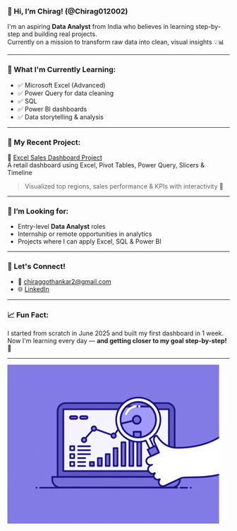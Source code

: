### 👋 Hi, I’m Chirag! (@Chirag012002)

I'm an aspiring **Data Analyst** from India who believes in learning step-by-step and building real projects.  
Currently on a mission to transform raw data into clean, visual insights 💡📊

---

### 🧠 What I'm Currently Learning:
- ✅ Microsoft Excel (Advanced)
- ✅ Power Query for data cleaning
- ✅ SQL 
- ✅ Power BI dashboards
- ✅ Data storytelling & analysis

---

### 📂 My Recent Project:
🧾 [Excel Sales Dashboard Project](https://github.com/Chirag012002/Excel-Retail-Sales-Dashboard-project)  
A retail dashboard using Excel, Pivot Tables, Power Query, Slicers & Timeline   
> Visualized top regions, sales performance & KPIs with interactivity 🎯

---

### 💼 I’m Looking for:
- Entry-level **Data Analyst** roles
- Internship or remote opportunities in analytics
- Projects where I can apply Excel, SQL & Power BI

---

### 🤝 Let's Connect!
- 📧 chiraggothankar2@gmail.com  
- 🌐 [LinkedIn](https://www.linkedin.com/in/chirag-gothankar-7902a9330/) 

---

### 📈 Fun Fact:
I started from scratch in June 2025 and built my first dashboard in 1 week.  
Now I'm learning every day — **and getting closer to my goal step-by-step! 🚀**

---

![Analytics](https://github.com/Chirag012002/Chirag012002/blob/main/animation.gif)

